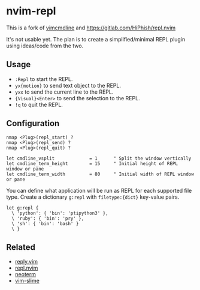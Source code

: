 # nvim-repl

This is a fork of [vimcmdline](https://github.com/jalvesaq/vimcmdline)
and https://gitlab.com/HiPhish/repl.nvim 

It's not usable yet.
The plan is to create a simplified/minimal REPL plugin using ideas/code from the two.

## Usage

  - `:Repl` to start the REPL.
  - `yx{motion}` to send text object to the REPL.
  - `yxx` to send the current line to the REPL.
  - `{Visual}<Enter>` to send the selection to the REPL.
  - `!q` to quit the REPL.

## Configuration

```vim
nmap <Plug>(repl_start) ?
nmap <Plug>(repl_send) ?
nmap <Plug>(repl_quit) ?

let cmdline_vsplit             = 1      " Split the window vertically
let cmdline_term_height        = 15     " Initial height of REPL window or pane
let cmdline_term_width         = 80     " Initial width of REPL window or pane
```

You can define what application will be run as REPL for each supported file
type. Create a dictionary `g:repl` with `filetype:{dict}` key-value pairs.

```vim
let g:repl {
  \ 'python': { 'bin': 'ptipython3' },
  \ 'ruby': { 'bin': 'pry' },
  \ 'sh': { 'bin': 'bash' }
  \ }
```

## Related

- [reply.vim](https://github.com/rhysd/reply.vim)
- [repl.nvim](https://gitlab.com/HiPhish/repl.nvim)
- [neoterm](https://github.com/kassio/neoterm)
- [vim-slime](https://github.com/jpalardy/vim-slime)

